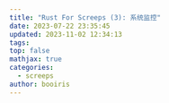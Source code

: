 ```yaml
---
title: "Rust For Screeps (3): 系统监控"
date: 2023-07-22 23:35:45
updated: 2023-11-02 12:34:13
tags: 
top: false
mathjax: true
categories:
  - screeps
author: booiris
---
```


